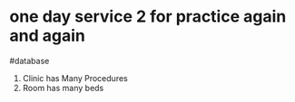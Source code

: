 # one day service 2 for practice again and again

#database
1. Clinic has Many Procedures
2. Room has many beds